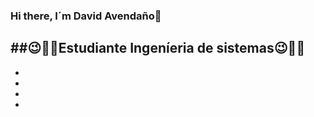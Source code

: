 ### Hi there, I´m David Avendaño👋

##😉👨‍💻Estudiante Ingeníeria de sistemas😉👨‍💻
-
-
-
-
-
<!--
**DavidAvenda05/DavidAvenda05** is a ✨ _special_ ✨ repository because its `README.md` (this file) appears on your GitHub profile.

Here are some ideas to get you started:

- 🔭 I’m currently working on ...
- 🌱 I’m currently learning ...
- 👯 I’m looking to collaborate on ...
- 🤔 I’m looking for help with ...
- 💬 Ask me about ...
- 📫 How to reach me: ...
- 😄 Pronouns: ...
- ⚡ Fun fact: ...
-->

